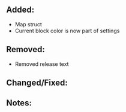 ## Added:
- Map struct
- Current block color is now part of settings

## Removed:
- Removed release text

## Changed/Fixed:

## Notes: